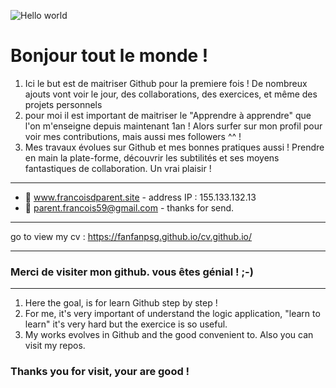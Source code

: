 ![Hello world](https://cdn.pixabay.com/photo/2018/08/30/03/34/aerial-3641197_960_720.jpg)
# Bonjour tout le monde !

1. Ici le but est de maitriser Github pour la premiere fois !
De nombreux ajouts vont voir le jour, des collaborations, des exercices, et même des projets personnels
2. pour moi il est important de maitriser le "Apprendre à apprendre" que l'on m'enseigne depuis maintenant 1an !
Alors surfer sur mon profil pour voir mes contributions, mais aussi mes followers ^^ !
3. Mes travaux évolues sur Github et mes bonnes pratiques aussi ! Prendre en main la plate-forme, découvrir les subtilités
et ses moyens fantastiques de collaboration. Un vrai plaisir !

***
* :love_letter: www.francoisdparent.site - address IP : 155.133.132.13
* :email: parent.francois59@gmail.com - thanks for send.
***
go to view my cv : https://fanfanpsg.github.io/cv.github.io/
***
### Merci de visiter mon github. vous êtes génial ! ;-)
***
1. Here the goal, is for learn Github step by step !
2. For me, it's very important of understand the logic application, "learn to learn" it's very hard
but the exercice is so useful.
3. My works evolves in Github and the good convenient to. Also you can visit my repos.

### Thanks you for visit, your are good !
